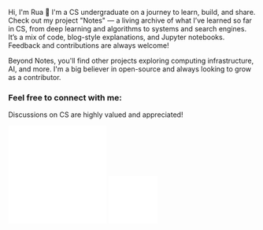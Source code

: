 Hi, I'm Rua 👋
I'm a CS undergraduate on a journey to learn, build, and share.
Check out my project "Notes" — a living archive of what I’ve learned so far in CS, from deep learning and algorithms to systems and search engines. It’s a mix of code, blog-style explanations, and Jupyter notebooks.
Feedback and contributions are always welcome!

Beyond Notes, you'll find other projects exploring computing infrastructure, AI, and more.
I'm a big believer in open-source and always looking to grow as a contributor.


### Feel free to connect with me:
Discussions on CS are highly valued and appreciated!  

[![LinkedIn](./img/linkedin-light.svg)](https://linkedin.com/in/ruasnv)
[![GitHub](./img/github-cat(1).png)](https://ruasnv.github.io)
